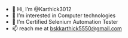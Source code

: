 - 👋 Hi, I’m @Karthick3012
- 👀 I’m interested in Computer technologies
- 🌱 I’m Certified Selenium Automation Tester
- 📫 reach me at bskkarthick5550@gmail.com

<!---
Karthick3012/Karthick3012 is a ✨ special ✨ repository because its `README.md` (this file) appears on your GitHub profile.
You can click the Preview link to take a look at your changes.
--->
